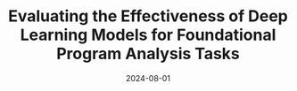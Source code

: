 ---
title: "Evaluating the Effectiveness of Deep Learning Models for Foundational Program Analysis Tasks"
collection: publications
category: conferences
permalink: /publication/2024-08-01-oopsla-5
excerpt: ''
date: 2024-08-01
venue: 'OOPSLA’24'
# slidesurl: 'http://academicpages.github.io/files/slides2.pdf'
paperurl: 'https://dl.acm.org/doi/10.1145/3649829'
citation: 'Qian Chen, Chenyang Yu, Ruyan Liu, Chi Zhang, Yu Wang, Ke Wang, Ting Su, and Linzhang Wang. 2024. Evaluating the Effectiveness of Deep Learning Models for Foundational Program Analysis Tasks. Proc. ACM Program. Lang. 8, OOPSLA1, Article 112 (April 2024), 29 pages.'
---
